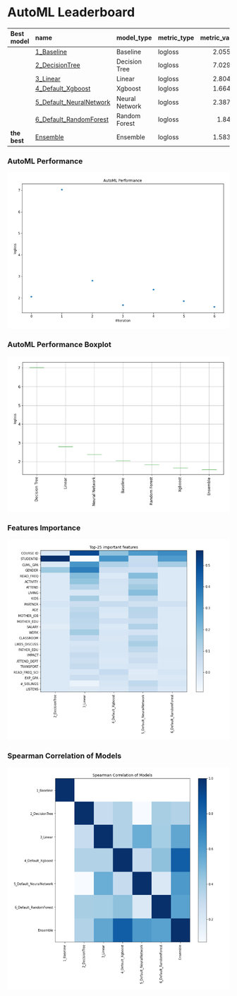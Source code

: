 # AutoML Leaderboard

| Best model   | name                                                         | model_type     | metric_type   |   metric_value |   train_time |
|:-------------|:-------------------------------------------------------------|:---------------|:--------------|---------------:|-------------:|
|              | [1_Baseline](1_Baseline/README.md)                           | Baseline       | logloss       |        2.05573 |         2.62 |
|              | [2_DecisionTree](2_DecisionTree/README.md)                   | Decision Tree  | logloss       |        7.02917 |        26.27 |
|              | [3_Linear](3_Linear/README.md)                               | Linear         | logloss       |        2.80413 |        17    |
|              | [4_Default_Xgboost](4_Default_Xgboost/README.md)             | Xgboost        | logloss       |        1.66433 |        22.96 |
|              | [5_Default_NeuralNetwork](5_Default_NeuralNetwork/README.md) | Neural Network | logloss       |        2.38751 |         2.91 |
|              | [6_Default_RandomForest](6_Default_RandomForest/README.md)   | Random Forest  | logloss       |        1.8498  |        27.79 |
| **the best** | [Ensemble](Ensemble/README.md)                               | Ensemble       | logloss       |        1.58303 |         0.37 |

### AutoML Performance
![AutoML Performance](ldb_performance.png)

### AutoML Performance Boxplot
![AutoML Performance Boxplot](ldb_performance_boxplot.png)

### Features Importance
![features importance across models](features_heatmap.png)



### Spearman Correlation of Models
![models spearman correlation](correlation_heatmap.png)

